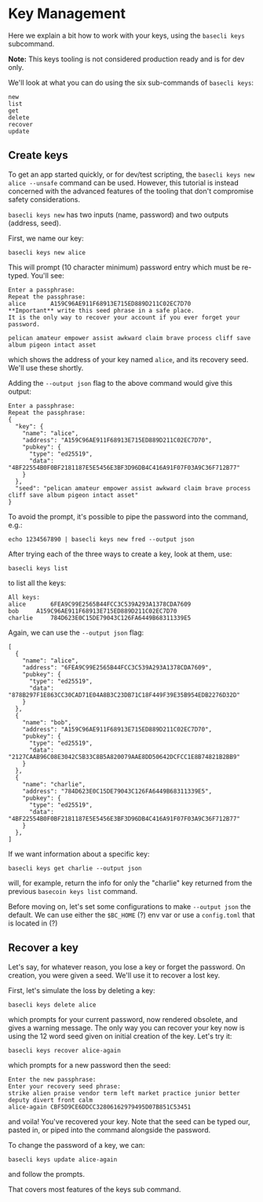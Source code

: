 # Key Management

Here we explain a bit how to work with your keys, using the `basecli keys` subcommand.

**Note:** This keys tooling is not considered production ready and is for dev only.

We'll look at what you can do using the six sub-commands of `basecli keys`:

```
new
list
get
delete
recover
update
```

## Create keys

To get an app started quickly, or for dev/test scripting, the `basecli keys new alice --unsafe` command can be used. However, this tutorial is instead concerned with the advanced features of the tooling that don't compromise safety considerations.

`basecli keys new` has two inputs (name, password) and two outputs (address, seed).

First, we name our key:

```shelldown
basecli keys new alice
```

This will prompt (10 character minimum) password entry which must be re-typed. 
You'll see:

```
Enter a passphrase:
Repeat the passphrase:
alice		A159C96AE911F68913E715ED889D211C02EC7D70
**Important** write this seed phrase in a safe place.
It is the only way to recover your account if you ever forget your password.

pelican amateur empower assist awkward claim brave process cliff save album pigeon intact asset
```

which shows the address of your key named `alice`, and its recovery seed. We'll use these shortly.

Adding the `--output json` flag to the above command would give this output:

```
Enter a passphrase:
Repeat the passphrase:
{
  "key": {
    "name": "alice",
    "address": "A159C96AE911F68913E715ED889D211C02EC7D70",
    "pubkey": {
      "type": "ed25519",
      "data": "4BF22554B0F0BF2181187E5E5456E3BF3D96DB4C416A91F07F03A9C36F712B77"
    }
  },
  "seed": "pelican amateur empower assist awkward claim brave process cliff save album pigeon intact asset"
}
```

To avoid the prompt, it's possible to pipe the password into the command, e.g.:

```
echo 1234567890 | basecli keys new fred --output json
```

After trying each of the three ways to create a key, look at them, use:

```
basecli keys list
```

to list all the keys:

```
All keys:
alice		6FEA9C99E2565B44FCC3C539A293A1378CDA7609
bob		A159C96AE911F68913E715ED889D211C02EC7D70
charlie		784D623E0C15DE79043C126FA6449B68311339E5
```

Again, we can use the `--output json` flag:

```
[
  {
    "name": "alice",
    "address": "6FEA9C99E2565B44FCC3C539A293A1378CDA7609",
    "pubkey": {
      "type": "ed25519",
      "data": "878B297F1E863CC30CAD71E04A8B3C23DB71C18F449F39E35B954EDB2276D32D"
    }
  },
  {
    "name": "bob",
    "address": "A159C96AE911F68913E715ED889D211C02EC7D70",
    "pubkey": {
      "type": "ed25519",
      "data": "2127CAAB96C08E3042C5B33C8B5A820079AAE8DD50642DCFCC1E8B74821B2BB9"
    }
  },
  {
    "name": "charlie",
    "address": "784D623E0C15DE79043C126FA6449B68311339E5",
    "pubkey": {
      "type": "ed25519",
      "data": "4BF22554B0F0BF2181187E5E5456E3BF3D96DB4C416A91F07F03A9C36F712B77"
    }
  },
]
```

If we want information about a specific key:

```
basecli keys get charlie --output json
```

will, for example, return the info for only the "charlie" key returned from the previous `basecoin keys list` command.

Before moving on, let's set some configurations to make `--output json` the default. We can use either the `$BC_HOME` (?) env var or use a `config.toml` that is located in (?)

## Recover a key

Let's say, for whatever reason, you lose a key or forget the password. On creation, you were given a seed. We'll use it to recover a lost key.

First, let's simulate the loss by deleting a key:

```
basecli keys delete alice
```

which prompts for your current password, now rendered obsolete, and gives a warning message. The only way you can recover your key now is using the 12 word seed given on initial creation of the key. Let's try it:

```
basecli keys recover alice-again
```

which prompts for a new password then the seed:

```
Enter the new passphrase:
Enter your recovery seed phrase:
strike alien praise vendor term left market practice junior better deputy divert front calm
alice-again	CBF5D9CE6DDCC32806162979495D07B851C53451
```

and voila! You've recovered your key. Note that the seed can be typed our, pasted in, or piped into the command alongside the password.

To change the password of a key, we can:

```
basecli keys update alice-again
```

and follow the prompts.

That covers most features of the keys sub command.

<!-- use later in a test script, or more advance tutorial?
SEED=$(echo 1234567890 | basecli keys new fred -o json | jq .seed | tr -d \")
echo $SEED
(echo qwertyuiop; echo $SEED stamp) | basecli keys recover oops
(echo qwertyuiop; echo $SEED) | basecli keys recover derf
basecli keys get fred -o json
basecli keys get derf -o json
```
-->
